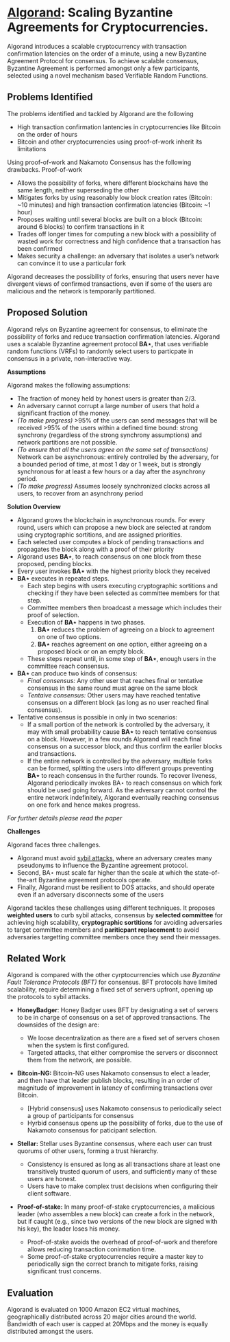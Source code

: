 # [Algorand](https://dl.acm.org/citation.cfm?id=3132757):  Scaling Byzantine Agreements for Cryptocurrencies. 

Algorand introduces a scalable cryptocurrency with transaction confirmation latencies on the order of a minute, using a new 
Byzantine Agreement Protocol for consensus. To achieve scalable consensus, Byzantine Agreement is performed amongst only
a few participants, selected using a novel mechanism based Verifiable Random Functions.

## Problems Identified

The problems identified and tackled by Algorand are the following
- High transaction confirmation lantencies in cryptocurrencies like Bitcoin on the order of hours
- Bitcoin and other cryptocurrencies using proof-of-work inherit its limitations

Using proof-of-work and Nakamoto Consensus has the following drawbacks. Proof-of-work
- Allows the possibility of forks, where different blockchains have the same length, neither superseding the other
- Mitigates forks by using reasonably low block creation rates (Bitcoin: ~10 minutes) and high transaction confirmation
latencies (Bitcoin: ~1 hour)
- Proposes waiting until several blocks are built on a block (Bitcoin: around 6 blocks) to confirm transactions in it
- Trades off longer times for computing a new block with a possibility of wasted work for correctness and high 
confidence that a transaction has been confirmed
- Makes security a challenge: an adversary that isolates a user’s network can convince it to use a particular fork
 
Algorand decreases the possibility of forks, ensuring that users never have divergent views of confirmed transactions, 
even if some of the users are malicious and the network is temporarily partitioned.

## Proposed Solution

Algorand relys on Byzantine agreement for consensus, to eliminate the possibility of forks and reduce transaction confirmation
latencies. Algorand uses a scalable Byzantine agreement protocol **BA⋆**, that uses verifiable random functions (VRFs) to 
randomly select users to particpate in consensus in a private, non-interactive way.

**Assumptions**

Algorand makes the following assumptions:
- The fraction of money held by honest users is greater than 2/3. 
- An adversary cannot corrupt a large number of users that hold a significant fraction of the money.
- *(To make progress)* >95% of the users can send messages that will be received >95% of the users within a defined time bound: strong synchrony (regardless of the strong synchrony assumptions)
and network partitions are not possible.
- *(To ensure that all the users agree on the same set of transactions)* Network can be asynchronous: entirely controlled by 
the adversary, for a bounded period of time, at most 1 day or 1 week, but is strongly synchronous for at least a few hours or 
a day after the asynchrony period.
- *(To make progress)* Assumes loosely synchronized clocks across all users, to recover from an asynchrony period

**Solution Overview**

- Algorand grows the blockchain in asynchronous rounds. For every round, users which can propose a new block are selected at
random using cryptographic sortitions, and are assigned priorities.
- Each selected user computes a block of pending transactions and propagates the block along with a proof of their priority
- Algorand uses **BA⋆**, to reach consensus on one block from these proposed, pending blocks.
- Every user invokes **BA⋆** with the highest priority block they received
- **BA⋆** executes in repeated steps. 
  - Each step begins with users executing cryptographic sortitions and checking if they have been selected as 
  committee members for that step. 
  - Committee members then broadcast a message which includes their proof of selection.
  -  Execution of **BA⋆** happens in two phases.
      1) **BA⋆** reduces the problem of agreeing on a block to agreement on one of two options. 
      2) **BA⋆** reaches agreement on one option, either agreeing on a proposed block or on an empty block.
  - These steps repeat until, in some step of **BA⋆**, enough users in the committee reach consensus.
- **BA⋆** can produce two kinds of consensus:
  - *Final consensus:* Any other user that reaches final or tentative consensus in the same round must agree on the same block
  - *Tentaive consensus:* Other users may have reached tentative consensus on a different block
  (as long as no user reached final consensus).
- Tentative consensus is possible in only in two scenarios:
  - If a small portion of the network is controlled by the adversary, it may with small probability cause **BA⋆** to 
  reach tentative consensus on a block. However, in a few rounds Algorand will reach final consensus on a successor block, 
  and thus confirm the earlier blocks and transactions.
  - If the entire network is controlled by the adversary, multiple forks can be formed, splitting the users into different 
  groups preventing **BA⋆** to reach consensus in the further rounds. To recover liveness, Algorand periodically invokes BA⋆ 
  to reach consensus on which fork should be used going forward. As the adversary cannot control the entire network 
  indefinitely, Algorand eventually reaching consensus on one fork and hence makes progress.

*For further details please read the paper*

**Challenges**

Algorand faces three challenges. 
- Algorand must avoid [sybil attacks](https://coincentral.com/sybil-attack-blockchain/), where an adversary creates many pseudonyms to influence the Byzantine agreement protocol. 
- Second, BA⋆ must scale far higher than the scale at which the state-of-the-art Byzantine agreement protocols operate. 
- Finally, Algorand must be resilient to DOS attacks, and should operate even if an adversary disconnects some of the users

Algorand tackles these challenges using different techniques. It proposes **weighted users** to curb sybil attacks, 
consensus by **selected committee** for achieving high scalability, **cryptographic sortitions** for avoiding adversaries 
to target committee members and **pariticpant replacement** to avoid adversaries targetting committee members 
once they send their messages.

## Related Work

Algorand is compared with the other cyrptocurrencies which use *Byzantine Fault Tolerance Protocols (BFT)* for consensus.
BFT protocols have limited scalability, require determining a fixed set of servers upfront, opening up the protocols to 
sybil attacks.

- **HoneyBadger**: Honey Badger uses BFT by designating a set of servers to be in charge of consensus on a set of approved 
transactions. The downsides of the design are:
  - We loose decentralization as there are a fixed set of servers chosen when the system is first configured.
  - Targeted attacks, that either compromise the servers or disconnect them from the network, are possible.

- **Bitcoin-NG:** Bitcoin-NG uses Nakamoto consensus to elect a leader, and then have that leader publish blocks,
resulting in an order of magnitude of improvement in latency of confirming transactions over Bitcoin. 
  - [Hybrid consensus] uses Nakamoto consensus to periodically select a group of participants for consensus
  - Hyrbid consensus opens up the possibility of forks, due to the use of Nakamoto consensus for paticipant selection.

- **Stellar:** Stellar uses Byzantine consensus, where each user can trust quorums of other users, forming a trust hierarchy. 
  - Consistency is ensured as long as all transactions share at least one transitively trusted quorum of users, 
  and sufficiently many of these users are honest.
  - Users have to make complex trust decisions when configuring their client software.

- **Proof-of-stake:** In many proof-of-stake cryptocurrencies, a malicious leader (who assembles a new block) 
can create a fork in the network, but if caught (e.g., since two versions of the new block are signed with his key), 
the leader loses his money. 
  - Proof-of-stake avoids the overhead of proof-of-work and therefore allows reducing transaction conirmation time. 
  - Some proof-of-stake cryptocurrencies require a master key to periodically sign the correct branch to mitigate forks, raising
  significant trust concerns.

## Evaluation

Algorand is evaluated on 1000 Amazon EC2 virtual machines, geographically distributed across 20 major cities around the world. 
Bandwidth of each user is capped at 20Mbps and the money is equally distributed amongst the users.
